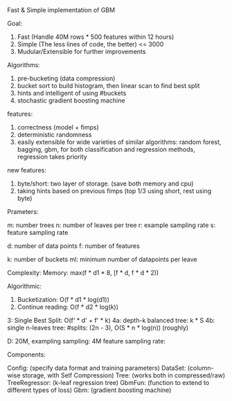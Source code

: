 Fast & Simple implementation of GBM

Goal:
1) Fast (Handle 40M rows * 500 features within 12 hours)
2) Simple (The less lines of code, the better) <= 3000
3) Mudular/Extensible for further improvements

Algorithms:
1) pre-bucketing (data compression)
2) bucket sort to build histogram, then linear scan to find best split
3) hints and intelligent of using #buckets
4) stochastic gradient boosting machine

features:
1) correctness (model + fimps)
2) deterministic randomness
3) easily extensible for wide varieties of similar algorithms: random forest, bagging, gbm, for both classification and regression methods, regression takes priority

new features:
1) byte/short: two layer of storage. (save both memory and cpu)
2) taking hints based on previous fimps (top 1/3 using short, rest using byte)

Prameters:

m: number trees
n: number of leaves per tree
r: example sampling rate
s: feature sampling rate

d: number of data points
f: number of features

k: number of buckets
ml: minimum number of datapoints per leave

Complexity:
Memory: max(f * d1 * 8, [f * d, f * d * 2))

Algorithmic:
1. Bucketization: O(f * d1 * log(d1))
2. Continue reading: O(f * d2 * log(k))

3: Single Best Split: O(f' * d' + f' * k)
4a: depth-k balanced tree: k * S
4b: single n-leaves tree: #splits: (2n - 3), O(S * n * log(n)) (roughly)

D: 20M, exampling sampling: 4M
feature sampling rate:

Components:

Config:        (specify data format and training parameters)
DataSet:       (column-wise storage, with Self Compression)
Tree:          (works both in compressed/raw)
TreeRegressor: (k-leaf regression tree)
GbmFun:        (function to extend to different types of loss)
Gbm:           (gradient boosting machine)

